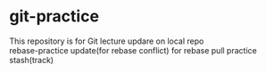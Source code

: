 # git-practice
This repository is for Git lecture
updare on local repo  
rebase-practice update(for rebase conflict)
for rebase pull
practice stash(track)
